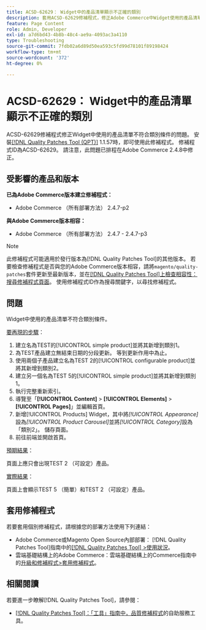```yaml
---
title: ACSD-62629： Widget中的產品清單顯示不正確的類別
description: 套用ACSD-62629修補程式，修正Adobe Commerce中Widget使用的產品清單未遵守類別條件的問題。
feature: Page Content
role: Admin, Developer
exl-id: a7d6bd43-4b8b-48c4-ae9a-4093ac3a4110
type: Troubleshooting
source-git-commit: 7fdb02a6d89d50ea593c5fd99d78101f89198424
workflow-type: tm+mt
source-wordcount: '372'
ht-degree: 0%

---
```


# ACSD-62629： Widget中的產品清單顯示不正確的類別

ACSD-62629修補程式修正Widget中使用的產品清單不符合類別條件的問題。 安裝[[!DNL Quality Patches Tool (QPT)]](/help/tools/quality-patches-tool/quality-patches-tool-to-self-serve-quality-patches.md) 1.1.57時，即可使用此修補程式。 修補程式ID為ACSD-62629。 請注意，此問題已排程在Adobe Commerce 2.4.8中修正。

## 受影響的產品和版本

**已為Adobe Commerce版本建立修補程式：**

* Adobe Commerce （所有部署方法） 2.4.7-p2

**與Adobe Commerce版本相容：**

* Adobe Commerce （所有部署方法） 2.4.7 - 2.4.7-p3

>[!NOTE]
>
>此修補程式可能適用於發行版本為[!DNL Quality Patches Tool]的其他版本。 若要檢查修補程式是否與您的Adobe Commerce版本相容，請將`magento/quality-patches`套件更新至最新版本，並在[[!DNL Quality Patches Tool]上檢查相容性：搜尋修補程式頁面](https://experienceleague.adobe.com/tools/commerce-quality-patches/index.html?lang=zh-Hant)。 使用修補程式ID作為搜尋關鍵字，以尋找修補程式。

## 問題

Widget中使用的產品清單不符合類別條件。

<u>要再現的步驟</u>：

1. 建立名為TEST的[!UICONTROL simple product]並將其新增到類別1。
1. 為TEST產品建立無結束日期的分段更新。 等到更新作用中為止。
1. 使用兩個子產品建立名為TEST 2的[!UICONTROL configurable product]並將其新增到類別2。
1. 建立另一個名為TEST 5的[!UICONTROL simple product]並將其新增到類別1。
1. 執行完整重新索引。
1. 導覽至「**[!UICONTROL Content]** > **[!UICONTROL Elements]** > **[!UICONTROL Pages]**」並編輯首頁。
1. 新增[!UICONTROL Products] Widget，其中將&#x200B;*[!UICONTROL Appearance]*&#x200B;設為&#x200B;*[!UICONTROL Product Carousel]*&#x200B;並將&#x200B;*[!UICONTROL Category]*&#x200B;設為「類別2」。 儲存頁面。
1. 前往前端並開啟首頁。

<u>預期結果</u>：

頁面上應只會出現TEST 2 （可設定）產品。

<u>實際結果</u>：

頁面上會顯示TEST 5 （簡單）和TEST 2 （可設定）產品。

## 套用修補程式

若要套用個別修補程式，請根據您的部署方法使用下列連結：

* Adobe Commerce或Magento Open Source內部部署： [!DNL Quality Patches Tool]指南中的[[!DNL Quality Patches Tool] >使用狀況](/help/tools/quality-patches-tool/usage.md)。
* 雲端基礎結構上的Adobe Commerce：雲端基礎結構上的Commerce指南中的[升級和修補程式>套用修補程式](https://experienceleague.adobe.com/docs/commerce-cloud-service/user-guide/develop/upgrade/apply-patches.html?lang=zh-Hant)。


## 相關閱讀

若要進一步瞭解[!DNL Quality Patches Tool]，請參閱：

* [[!DNL Quality Patches Tool]：「工具」指南中，品質修補程式](/help/tools/quality-patches-tool/quality-patches-tool-to-self-serve-quality-patches.md)的自助服務工具。
